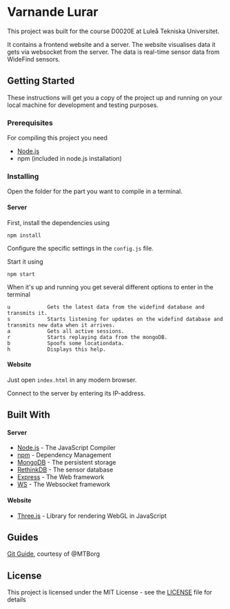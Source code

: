 # Varnande Lurar

This project was built for the course D0020E at Luleå Tekniska Universitet.

It contains a frontend website and a server. The website visualises data it gets via websocket from the server. 
The data is real-time sensor data from WideFind sensors.

## Getting Started

These instructions will get you a copy of the project up and running on your local machine for development and testing purposes. 

### Prerequisites

For compiling this project you need

- [Node.js](https://nodejs.org)
- npm (included in node.js installation)

### Installing

Open the folder for the part you want to compile in a terminal.

#### Server
First, install the dependencies using
```
npm install
```

Configure the specific settings in the `config.js` file.

Start it using

```
npm start
```

When it's up and running you get several different options to enter in the terminal

    u            Gets the latest data from the widefind database and transmits it.
    s            Starts listening for updates on the widefind database and transmits new data when it arrives.
    a            Gets all active sessions.
    r            Starts replaying data from the mongoDB.
    b            Spoofs some locationdata.
    h            Displays this help.



#### Website

Just open `index.html` in any modern browser.

Connect to the server by entering its IP-address.


## Built With

#### Server

* [Node.js](https://nodejs.org) - The JavaScript Compiler
* [npm](https://www.npmjs.com/) - Dependency Management
* [MongoDB](https://www.mongodb.com/) - The persistent storage
* [RethinkDB](https://www.rethinkdb.com/) - The sensor database
* [Express](https://www.npmjs.com/package/express) - The Web framework
* [WS](https://www.npmjs.com/package/ws) - The Websocket framework



#### Website

* [Three.js](https://threejs.org/) - Library for rendering WebGL in JavaScript

## Guides

[Git Guide](/docs/GITGUIDE.md), courtesy of @MTBorg


## License

This project is licensed under the MIT License - see the [LICENSE](LICENSE) file for details




